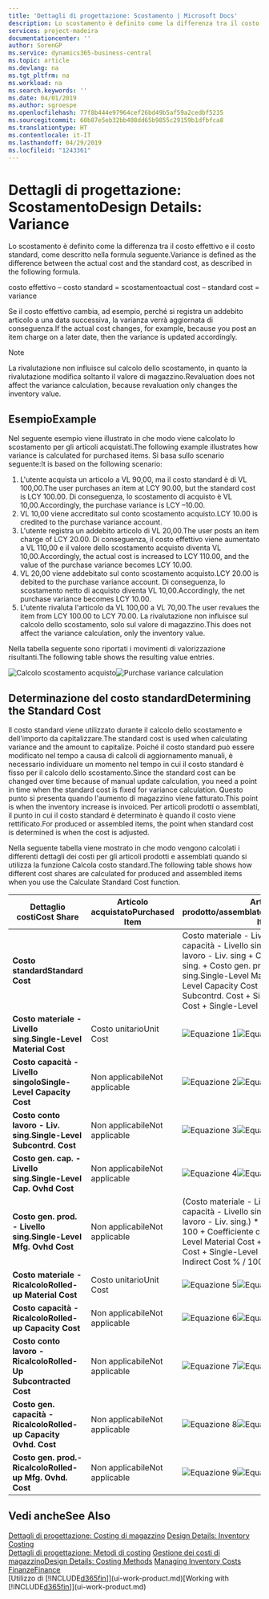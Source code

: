 ```yaml
---
title: 'Dettagli di progettazione: Scostamento | Microsoft Docs'
description: Lo scostamento è definito come la differenza tra il costo effettivo e il costo standard, come descritto nella formula seguente.
services: project-madeira
documentationcenter: ''
author: SorenGP
ms.service: dynamics365-business-central
ms.topic: article
ms.devlang: na
ms.tgt_pltfrm: na
ms.workload: na
ms.search.keywords: ''
ms.date: 04/01/2019
ms.author: sgroespe
ms.openlocfilehash: 77f8b444e97964cef26bd49b5af59a2cedbf5235
ms.sourcegitcommit: 60b87e5eb32bb408dd65b9855c29159b1dfbfca8
ms.translationtype: HT
ms.contentlocale: it-IT
ms.lasthandoff: 04/29/2019
ms.locfileid: "1243361"
---
```

# <a name="design-details-variance"></a><span data-ttu-id="3fe4f-103">Dettagli di progettazione: Scostamento</span><span class="sxs-lookup"><span data-stu-id="3fe4f-103">Design Details: Variance</span></span>
<span data-ttu-id="3fe4f-104">Lo scostamento è definito come la differenza tra il costo effettivo e il costo standard, come descritto nella formula seguente.</span><span class="sxs-lookup"><span data-stu-id="3fe4f-104">Variance is defined as the difference between the actual cost and the standard cost, as described in the following formula.</span></span>  

 <span data-ttu-id="3fe4f-105">costo effettivo – costo standard = scostamento</span><span class="sxs-lookup"><span data-stu-id="3fe4f-105">actual cost – standard cost = variance</span></span>  

 <span data-ttu-id="3fe4f-106">Se il costo effettivo cambia, ad esempio, perché si registra un addebito articolo a una data successiva, la varianza verrà aggiornata di conseguenza.</span><span class="sxs-lookup"><span data-stu-id="3fe4f-106">If the actual cost changes, for example, because you post an item charge on a later date, then the variance is updated accordingly.</span></span>  

> [!NOTE]  
>  <span data-ttu-id="3fe4f-107">La rivalutazione non influisce sul calcolo dello scostamento, in quanto la rivalutazione modifica soltanto il valore di magazzino.</span><span class="sxs-lookup"><span data-stu-id="3fe4f-107">Revaluation does not affect the variance calculation, because revaluation only changes the inventory value.</span></span>  

## <a name="example"></a><span data-ttu-id="3fe4f-108">Esempio</span><span class="sxs-lookup"><span data-stu-id="3fe4f-108">Example</span></span>  
 <span data-ttu-id="3fe4f-109">Nel seguente esempio viene illustrato in che modo viene calcolato lo scostamento per gli articoli acquistati.</span><span class="sxs-lookup"><span data-stu-id="3fe4f-109">The following example illustrates how variance is calculated for purchased items.</span></span> <span data-ttu-id="3fe4f-110">Si basa sullo scenario seguente:</span><span class="sxs-lookup"><span data-stu-id="3fe4f-110">It is based on the following scenario:</span></span>  

1.  <span data-ttu-id="3fe4f-111">L'utente acquista un articolo a VL 90,00, ma il costo standard è di VL 100,00.</span><span class="sxs-lookup"><span data-stu-id="3fe4f-111">The user purchases an item at LCY 90.00, but the standard cost is LCY 100.00.</span></span> <span data-ttu-id="3fe4f-112">Di conseguenza, lo scostamento di acquisto è VL 10,00.</span><span class="sxs-lookup"><span data-stu-id="3fe4f-112">Accordingly, the purchase variance is LCY –10.00.</span></span>  
2.  <span data-ttu-id="3fe4f-113">VL 10,00 viene accreditato sul conto scostamento acquisto.</span><span class="sxs-lookup"><span data-stu-id="3fe4f-113">LCY 10.00 is credited to the purchase variance account.</span></span>  
3.  <span data-ttu-id="3fe4f-114">L'utente registra un addebito articolo di VL 20,00.</span><span class="sxs-lookup"><span data-stu-id="3fe4f-114">The user posts an item charge of LCY 20.00.</span></span> <span data-ttu-id="3fe4f-115">Di conseguenza, il costo effettivo viene aumentato a VL 110,00 e il valore dello scostamento acquisto diventa VL 10,00.</span><span class="sxs-lookup"><span data-stu-id="3fe4f-115">Accordingly, the actual cost is increased to LCY 110.00, and the value of the purchase variance becomes LCY 10.00.</span></span>  
4.  <span data-ttu-id="3fe4f-116">VL 20,00 viene addebitato sul conto scostamento acquisto.</span><span class="sxs-lookup"><span data-stu-id="3fe4f-116">LCY 20.00 is debited to the purchase variance account.</span></span> <span data-ttu-id="3fe4f-117">Di conseguenza, lo scostamento netto di acquisto diventa VL 10,00.</span><span class="sxs-lookup"><span data-stu-id="3fe4f-117">Accordingly, the net purchase variance becomes LCY 10.00.</span></span>  
5.  <span data-ttu-id="3fe4f-118">L'utente rivaluta l'articolo da VL 100,00 a VL 70,00.</span><span class="sxs-lookup"><span data-stu-id="3fe4f-118">The user revalues the item from LCY 100.00 to LCY 70.00.</span></span> <span data-ttu-id="3fe4f-119">La rivalutazione non influisce sul calcolo dello scostamento, solo sul valore di magazzino.</span><span class="sxs-lookup"><span data-stu-id="3fe4f-119">This does not affect the variance calculation, only the inventory value.</span></span>  

 <span data-ttu-id="3fe4f-120">Nella tabella seguente sono riportati i movimenti di valorizzazione risultanti.</span><span class="sxs-lookup"><span data-stu-id="3fe4f-120">The following table shows the resulting value entries.</span></span>  

 <span data-ttu-id="3fe4f-121">![Calcolo scostamento acquisto](media/design_details_inventory_costing_11_purchase_variance.png "Calcolo scostamento acquisto")</span><span class="sxs-lookup"><span data-stu-id="3fe4f-121">![Purchase variance calculation](media/design_details_inventory_costing_11_purchase_variance.png "Purchase variance calculation")</span></span>  

## <a name="determining-the-standard-cost"></a><span data-ttu-id="3fe4f-122">Determinazione del costo standard</span><span class="sxs-lookup"><span data-stu-id="3fe4f-122">Determining the Standard Cost</span></span>  
 <span data-ttu-id="3fe4f-123">Il costo standard viene utilizzato durante il calcolo dello scostamento e dell'importo da capitalizzare.</span><span class="sxs-lookup"><span data-stu-id="3fe4f-123">The standard cost is used when calculating variance and the amount to capitalize.</span></span> <span data-ttu-id="3fe4f-124">Poiché il costo standard può essere modificato nel tempo a causa di calcoli di aggiornamento manuali, è necessario individuare un momento nel tempo in cui il costo standard è fisso per il calcolo dello scostamento.</span><span class="sxs-lookup"><span data-stu-id="3fe4f-124">Since the standard cost can be changed over time because of manual update calculation, you need a point in time when the standard cost is fixed for variance calculation.</span></span> <span data-ttu-id="3fe4f-125">Questo punto si presenta quando l'aumento di magazzino viene fatturato.</span><span class="sxs-lookup"><span data-stu-id="3fe4f-125">This point is when the inventory increase is invoiced.</span></span> <span data-ttu-id="3fe4f-126">Per articoli prodotti o assemblati, il punto in cui il costo standard è determinato è quando il costo viene rettificato.</span><span class="sxs-lookup"><span data-stu-id="3fe4f-126">For produced or assembled items, the point when standard cost is determined is when the cost is adjusted.</span></span>  

 <span data-ttu-id="3fe4f-127">Nella seguente tabella viene mostrato in che modo vengono calcolati i differenti dettagli dei costi per gli articoli prodotti e assemblati quando si utilizza la funzione Calcola costo standard.</span><span class="sxs-lookup"><span data-stu-id="3fe4f-127">The following table shows how different cost shares are calculated for produced and assembled items when you use the Calculate Standard Cost function.</span></span>  

|<span data-ttu-id="3fe4f-128">Dettaglio costi</span><span class="sxs-lookup"><span data-stu-id="3fe4f-128">Cost Share</span></span>|<span data-ttu-id="3fe4f-129">Articolo acquistato</span><span class="sxs-lookup"><span data-stu-id="3fe4f-129">Purchased Item</span></span>|<span data-ttu-id="3fe4f-130">Articolo prodotto/assemblato</span><span class="sxs-lookup"><span data-stu-id="3fe4f-130">Produced/Assembled Item</span></span>|  
|----------------|--------------------|------------------------------|  
|<span data-ttu-id="3fe4f-131">**Costo standard**</span><span class="sxs-lookup"><span data-stu-id="3fe4f-131">**Standard Cost**</span></span>||<span data-ttu-id="3fe4f-132">Costo materiale - Livello sing. + Costo capacità - Livello singolo + Costo conto lavoro - Liv. sing + Costo gen. cap. - Livello sing. + Costo gen. prod. - Livello sing.</span><span class="sxs-lookup"><span data-stu-id="3fe4f-132">Single-Level Material Cost + Single-Level Capacity Cost + Single-Level Subcontrd. Cost + Single-Level Cap. Ovhd. Cost + Single-Level Mfg. Ovhd. Cost</span></span>|  
|<span data-ttu-id="3fe4f-133">**Costo materiale - Livello sing.**</span><span class="sxs-lookup"><span data-stu-id="3fe4f-133">**Single-Level Material Cost**</span></span>|<span data-ttu-id="3fe4f-134">Costo unitario</span><span class="sxs-lookup"><span data-stu-id="3fe4f-134">Unit Cost</span></span>|<span data-ttu-id="3fe4f-135">![Equazione 1](media/design_details_inventory_costing_11_equation_1.png "Equazione 1")</span><span class="sxs-lookup"><span data-stu-id="3fe4f-135">![Equation 1](media/design_details_inventory_costing_11_equation_1.png "Equation 1")</span></span>|  
|<span data-ttu-id="3fe4f-136">**Costo capacità - Livello singolo**</span><span class="sxs-lookup"><span data-stu-id="3fe4f-136">**Single-Level Capacity Cost**</span></span>|<span data-ttu-id="3fe4f-137">Non applicabile</span><span class="sxs-lookup"><span data-stu-id="3fe4f-137">Not applicable</span></span>|<span data-ttu-id="3fe4f-138">![Equazione 2](media/design_details_inventory_costing_11_equation_2.png "Equazione 2")</span><span class="sxs-lookup"><span data-stu-id="3fe4f-138">![Equation 2](media/design_details_inventory_costing_11_equation_2.png "Equation 2")</span></span>|  
|<span data-ttu-id="3fe4f-139">**Costo conto lavoro - Liv. sing.**</span><span class="sxs-lookup"><span data-stu-id="3fe4f-139">**Single-Level Subcontrd. Cost**</span></span>|<span data-ttu-id="3fe4f-140">Non applicabile</span><span class="sxs-lookup"><span data-stu-id="3fe4f-140">Not applicable</span></span>|<span data-ttu-id="3fe4f-141">![Equazione 3](media/design_details_inventory_costing_11_equation_3.png "Equazione 3")</span><span class="sxs-lookup"><span data-stu-id="3fe4f-141">![Equation 3](media/design_details_inventory_costing_11_equation_3.png "Equation 3")</span></span>|  
|<span data-ttu-id="3fe4f-142">**Costo gen. cap. - Livello sing.**</span><span class="sxs-lookup"><span data-stu-id="3fe4f-142">**Single-Level Cap. Ovhd Cost**</span></span>|<span data-ttu-id="3fe4f-143">Non applicabile</span><span class="sxs-lookup"><span data-stu-id="3fe4f-143">Not applicable</span></span>|<span data-ttu-id="3fe4f-144">![Equazione 4](media/design_details_inventory_costing_11_equation_4.png "Equazione 4")</span><span class="sxs-lookup"><span data-stu-id="3fe4f-144">![Equation 4](media/design_details_inventory_costing_11_equation_4.png "Equation 4")</span></span>|  
|<span data-ttu-id="3fe4f-145">**Costo gen. prod. - Livello sing.**</span><span class="sxs-lookup"><span data-stu-id="3fe4f-145">**Single-Level Mfg. Ovhd Cost**</span></span>|<span data-ttu-id="3fe4f-146">Non applicabile</span><span class="sxs-lookup"><span data-stu-id="3fe4f-146">Not applicable</span></span>|<span data-ttu-id="3fe4f-147">(Costo materiale - Livello sing. + Costo capacità - Livello singolo + Costo conto lavoro - Liv. sing.) \* Costo indiretto % / 100 + Coefficiente costi generali</span><span class="sxs-lookup"><span data-stu-id="3fe4f-147">(Single-Level Material Cost + Single-Level Capacity Cost + Single-Level Subcontrd. Cost) \* Indirect Cost % / 100 + Overhead Rate</span></span>|  
|<span data-ttu-id="3fe4f-148">**Costo materiale - Ricalcolo**</span><span class="sxs-lookup"><span data-stu-id="3fe4f-148">**Rolled-up Material Cost**</span></span>|<span data-ttu-id="3fe4f-149">Costo unitario</span><span class="sxs-lookup"><span data-stu-id="3fe4f-149">Unit Cost</span></span>|<span data-ttu-id="3fe4f-150">![Equazione 5](media/design_details_inventory_costing_11_equation_5.png "Equazione 5")</span><span class="sxs-lookup"><span data-stu-id="3fe4f-150">![Equation 5](media/design_details_inventory_costing_11_equation_5.png "Equation 5")</span></span>|  
|<span data-ttu-id="3fe4f-151">**Costo capacità - Ricalcolo**</span><span class="sxs-lookup"><span data-stu-id="3fe4f-151">**Rolled-up Capacity Cost**</span></span>|<span data-ttu-id="3fe4f-152">Non applicabile</span><span class="sxs-lookup"><span data-stu-id="3fe4f-152">Not applicable</span></span>|<span data-ttu-id="3fe4f-153">![Equazione 6](media/design_details_inventory_costing_11_equation_6.png "Equazione 6")</span><span class="sxs-lookup"><span data-stu-id="3fe4f-153">![Equation 6](media/design_details_inventory_costing_11_equation_6.png "Equation 6")</span></span>|  
|<span data-ttu-id="3fe4f-154">**Costo conto lavoro - Ricalcolo**</span><span class="sxs-lookup"><span data-stu-id="3fe4f-154">**Rolled-Up Subcontracted Cost**</span></span>|<span data-ttu-id="3fe4f-155">Non applicabile</span><span class="sxs-lookup"><span data-stu-id="3fe4f-155">Not applicable</span></span>|<span data-ttu-id="3fe4f-156">![Equazione 7](media/design_details_inventory_costing_11_equation_7.png "Equazione 7")</span><span class="sxs-lookup"><span data-stu-id="3fe4f-156">![Equation 7](media/design_details_inventory_costing_11_equation_7.png "Equation 7")</span></span>|  
|<span data-ttu-id="3fe4f-157">**Costo gen. capacità - Ricalcolo**</span><span class="sxs-lookup"><span data-stu-id="3fe4f-157">**Rolled-up Capacity Ovhd. Cost**</span></span>|<span data-ttu-id="3fe4f-158">Non applicabile</span><span class="sxs-lookup"><span data-stu-id="3fe4f-158">Not applicable</span></span>|<span data-ttu-id="3fe4f-159">![Equazione 8](media/design_details_inventory_costing_11_equation_8.png "Equazione 8")</span><span class="sxs-lookup"><span data-stu-id="3fe4f-159">![Equation 8](media/design_details_inventory_costing_11_equation_8.png "Equation 8")</span></span>|  
|<span data-ttu-id="3fe4f-160">**Costo gen. prod.- Ricalcolo**</span><span class="sxs-lookup"><span data-stu-id="3fe4f-160">**Rolled-up Mfg. Ovhd. Cost**</span></span>|<span data-ttu-id="3fe4f-161">Non applicabile</span><span class="sxs-lookup"><span data-stu-id="3fe4f-161">Not applicable</span></span>|<span data-ttu-id="3fe4f-162">![Equazione 9](media/design_details_inventory_costing_11_equation_9.png "Equazione 9")</span><span class="sxs-lookup"><span data-stu-id="3fe4f-162">![Equation 9](media/design_details_inventory_costing_11_equation_9.png "Equation 9")</span></span>|  

## <a name="see-also"></a><span data-ttu-id="3fe4f-163">Vedi anche</span><span class="sxs-lookup"><span data-stu-id="3fe4f-163">See Also</span></span>  
 <span data-ttu-id="3fe4f-164">[Dettagli di progettazione: Costing di magazzino](design-details-inventory-costing.md) </span><span class="sxs-lookup"><span data-stu-id="3fe4f-164">[Design Details: Inventory Costing](design-details-inventory-costing.md) </span></span>  
 <span data-ttu-id="3fe4f-165">[Dettagli di progettazione: Metodi di costing](design-details-costing-methods.md) [Gestione dei costi di magazzino](finance-manage-inventory-costs.md)</span><span class="sxs-lookup"><span data-stu-id="3fe4f-165">[Design Details: Costing Methods](design-details-costing-methods.md) [Managing Inventory Costs](finance-manage-inventory-costs.md)</span></span>  
 [<span data-ttu-id="3fe4f-166">Finanze</span><span class="sxs-lookup"><span data-stu-id="3fe4f-166">Finance</span></span>](finance.md)  
 <span data-ttu-id="3fe4f-167">[Utilizzo di [!INCLUDE[d365fin](includes/d365fin_md.md)]](ui-work-product.md)</span><span class="sxs-lookup"><span data-stu-id="3fe4f-167">[Working with [!INCLUDE[d365fin](includes/d365fin_md.md)]](ui-work-product.md)</span></span>

